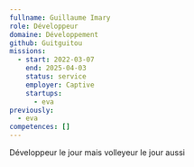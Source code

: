 ```yaml
---
fullname: Guillaume Imary
role: Développeur
domaine: Développement
github: Guitguitou
missions:
  - start: 2022-03-07
    end: 2025-04-03
    status: service
    employer: Captive
    startups:
      - eva
previously:
  - eva
competences: []
---
```

Développeur le jour mais volleyeur le jour aussi
